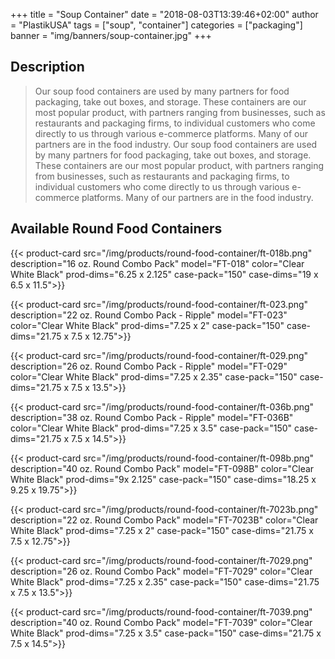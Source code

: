 +++
title = "Soup Container"
date = "2018-08-03T13:39:46+02:00"
author = "PlastikUSA"
tags = ["soup", "container"]
categories = ["packaging"]
banner = "img/banners/soup-container.jpg"
+++

## Description

>Our soup food containers are used by many partners for food packaging, take out boxes, and storage. These containers are our most popular product, with partners ranging from businesses, such as restaurants and packaging firms, to individual customers who come directly to us through various e-commerce platforms. Many of our partners are in the food industry.
>Our soup food containers are used by many partners for food packaging, take out boxes, and storage. These containers are our most popular product, with partners ranging from businesses, such as restaurants and packaging firms, to individual customers who come directly to us through various e-commerce platforms. Many of our partners are in the food industry.

## Available Round Food Containers

{{< product-card
src="/img/products/round-food-container/ft-018b.png"
description="16 oz. Round Combo Pack" 
model="FT-018"
color="Clear White Black" 
prod-dims="6.25 x 2.125"
case-pack="150"
case-dims="19 x 6.5 x 11.5">}}

{{< product-card
src="/img/products/round-food-container/ft-023.png"
description="22 oz. Round Combo Pack - Ripple"
model="FT-023"
color="Clear White Black"
prod-dims="7.25 x 2"
case-pack="150"
case-dims="21.75 x 7.5 x 12.75">}}

{{< product-card
src="/img/products/round-food-container/ft-029.png"
description="26 oz. Round Combo Pack - Ripple"
model="FT-029"
color="Clear White Black"
prod-dims="7.25 x 2.35"
case-pack="150"
case-dims="21.75 x 7.5 x 13.5">}}

{{< product-card
src="/img/products/round-food-container/ft-036b.png"
description="38 oz. Round Combo Pack - Ripple"
model="FT-036B"
color="Clear White Black"
prod-dims="7.25 x 3.5"
case-pack="150"
case-dims="21.75 x 7.5 x 14.5">}}

{{< product-card
src="/img/products/round-food-container/ft-098b.png"
description="40 oz. Round Combo Pack"
model="FT-098B"
color="Clear White Black"
prod-dims="9x 2.125"
case-pack="150"
case-dims="18.25 x 9.25 x 19.75">}}

{{< product-card
src="/img/products/round-food-container/ft-7023b.png"
description="22 oz. Round Combo Pack"
model="FT-7023B"
color="Clear White Black"
prod-dims="7.25 x 2"
case-pack="150"
case-dims="21.75 x 7.5 x 12.75">}}

{{< product-card
src="/img/products/round-food-container/ft-7029.png"
description="26 oz. Round Combo Pack"
model="FT-7029"
color="Clear White Black"
prod-dims="7.25 x 2.35"
case-pack="150"
case-dims="21.75 x 7.5 x 13.5">}}

{{< product-card
src="/img/products/round-food-container/ft-7039.png"
description="40 oz. Round Combo Pack"
model="FT-7039"
color="Clear White Black"
prod-dims="7.25 x 3.5"
case-pack="150"
case-dims="21.75 x 7.5 x 14.5">}}